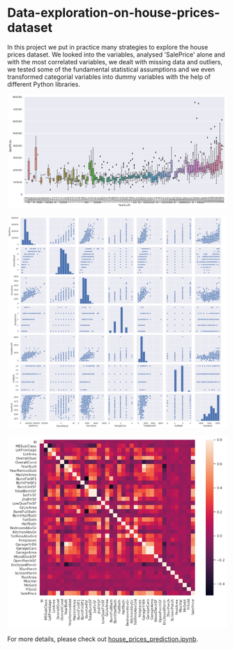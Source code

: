 # Data-exploration-on-house-prices-dataset
In this project we put in practice many strategies to explore the house prices dataset. We looked into the variables, analysed 'SalePrice' alone and with the most correlated variables, we dealt with missing data and outliers, we tested some of the fundamental statistical assumptions and we even transformed categorial variables into dummy variables with the help of different Python libraries.


![yearbuild_vs_saleprice](https://github.com/LiLiu1118/Data-exploration-on-house-prices-dataset/blob/main/yearbuild_vs_saleprice.png)

![yearbuild_vs_saleprice](https://github.com/LiLiu1118/Data-exploration-on-house-prices-dataset/blob/main/scatter_plot.png)

![yearbuild_vs_saleprice](https://github.com/LiLiu1118/Data-exploration-on-house-prices-dataset/blob/main/correlation_matrix.png)



For more details, please check out [house_prices_prediction.ipynb](https://github.com/LiLiu1118/Data-exploration-on-house-prices-dataset/blob/main/house_prices_prediction.ipynb).
